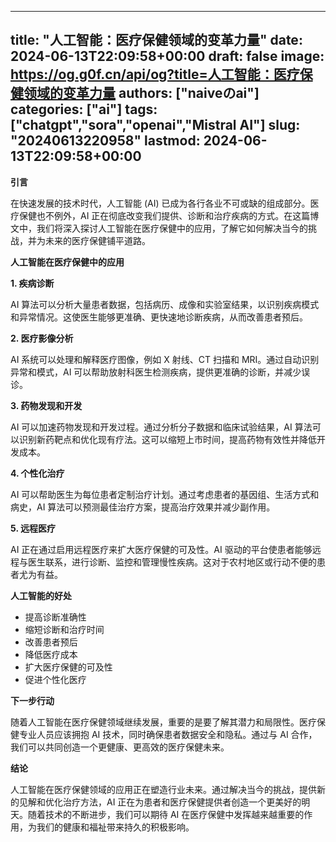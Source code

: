 
---
title: "人工智能：医疗保健领域的变革力量"
date: 2024-06-13T22:09:58+00:00
draft: false
image: https://og.g0f.cn/api/og?title=人工智能：医疗保健领域的变革力量
authors: ["naiveのai"]
categories: ["ai"]
tags: ["chatgpt","sora","openai","Mistral AI"]
slug: "20240613220958"
lastmod: 2024-06-13T22:09:58+00:00
---
**引言**

在快速发展的技术时代，人工智能 (AI) 已成为各行各业不可或缺的组成部分。医疗保健也不例外，AI 正在彻底改变我们提供、诊断和治疗疾病的方式。在这篇博文中，我们将深入探讨人工智能在医疗保健中的应用，了解它如何解决当今的挑战，并为未来的医疗保健铺平道路。

**人工智能在医疗保健中的应用**

**1. 疾病诊断**

AI 算法可以分析大量患者数据，包括病历、成像和实验室结果，以识别疾病模式和异常情况。这使医生能够更准确、更快速地诊断疾病，从而改善患者预后。

**2. 医疗影像分析**

AI 系统可以处理和解释医疗图像，例如 X 射线、CT 扫描和 MRI。通过自动识别异常和模式，AI 可以帮助放射科医生检测疾病，提供更准确的诊断，并减少误诊。

**3. 药物发现和开发**

AI 可以加速药物发现和开发过程。通过分析分子数据和临床试验结果，AI 算法可以识别新药靶点和优化现有疗法。这可以缩短上市时间，提高药物有效性并降低开发成本。

**4. 个性化治疗**

AI 可以帮助医生为每位患者定制治疗计划。通过考虑患者的基因组、生活方式和病史，AI 算法可以预测最佳治疗方案，提高治疗效果并减少副作用。

**5. 远程医疗**

AI 正在通过启用远程医疗来扩大医疗保健的可及性。AI 驱动的平台使患者能够远程与医生联系，进行诊断、监控和管理慢性疾病。这对于农村地区或行动不便的患者尤为有益。

**人工智能的好处**

* 提高诊断准确性
* 缩短诊断和治疗时间
* 改善患者预后
* 降低医疗成本
* 扩大医疗保健的可及性
* 促进个性化医疗

**下一步行动**

随着人工智能在医疗保健领域继续发展，重要的是要了解其潜力和局限性。医疗保健专业人员应该拥抱 AI 技术，同时确保患者数据安全和隐私。通过与 AI 合作，我们可以共同创造一个更健康、更高效的医疗保健未来。

**结论**

人工智能在医疗保健领域的应用正在塑造行业未来。通过解决当今的挑战，提供新的见解和优化治疗方法，AI 正在为患者和医疗保健提供者创造一个更美好的明天。随着技术的不断进步，我们可以期待 AI 在医疗保健中发挥越来越重要的作用，为我们的健康和福祉带来持久的积极影响。